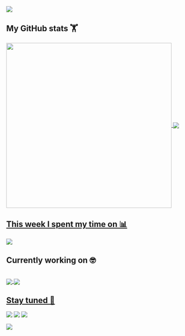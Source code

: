 
<img align="center" src="https://raw.githubusercontent.com/allan-fk/allan-fk/main/assets/banner8.gif"/>

## My GitHub stats 🏋️‍
<a href="https://github.com/allan-fk">
<img width="440" align="center" src="https://github-readme-stats.vercel.app/api?username=allan-fk&bg_color=30,C393A8,F3C8E3&title_color=fff&text_color=fff">
</a>
<a href="https://github.com/KarthikNayak024/github-readme-stats">
<img align="center" src="https://github-readme-stats.anuraghazra1.vercel.app/api/top-langs/?username=allan-fk&layout=compact&bg_color=30,C393A8,F3C8E3&title_color=fff&text_color=fff"" />


## This week I spent my time on 📊
<img align="center" src="https://github-readme-stats.vercel.app/api/wakatime?username=allanfk&bg_color=30,C393A8,F3C8E3&text_color=fff&title_color=fff" />
</a>
</br>

## Currently working on 🤓
</br>
<a href="https://github.com/allan-fk/Project-Euler">
<img align="center" src="https://github-readme-stats.vercel.app/api/pin/?username=allan-fk&repo=Project-Euler&bg_color=30,C393A8,F3C8E3&title_color=fff&text_color=fff""/>
<a href="https://github.com/allan-fk/kids-educ">
<img align="center" src="https://github-readme-stats.vercel.app/api/pin/?username=allan-fk&repo=kids-educ&bg_color=30,C393A8,F3C8E3&title_color=fff&text_color=fff""/>

## Stay tuned 🤙

[<img src="https://img.shields.io/badge/LinkedIn-allan--fk-informational?style=for-the-badge&labelColor=C393A8&color=F3C8E3"/>][linkedin]
[<img src="https://img.shields.io/badge/Twitter-@Allan_FK-informational?style=for-the-badge&labelColor=C393A8&color=F3C8E3"/>][twitter]
[<img src="https://img.shields.io/badge/Mail-allankleinpro@gmail.com-informational?style=for-the-badge&labelColor=C393A8&color=F3C8E3"/>][gmail]

[linkedin]: https://www.linkedin.com/in/allan-fk
[gmail]: mailto:allankleinpro@gmail.com "Lets connect through email"
[twitter]: https://twitter.com/Allan_FK

![](https://hit.yhype.me/github/profile?user_id=32438040)
